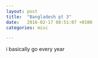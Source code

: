 ```yaml
---
layout: post
title:  "Bangladesh pt 3"
date:   2016-02-17 08:51:07 +0100
categories: misc

---
```


i basically go every year
